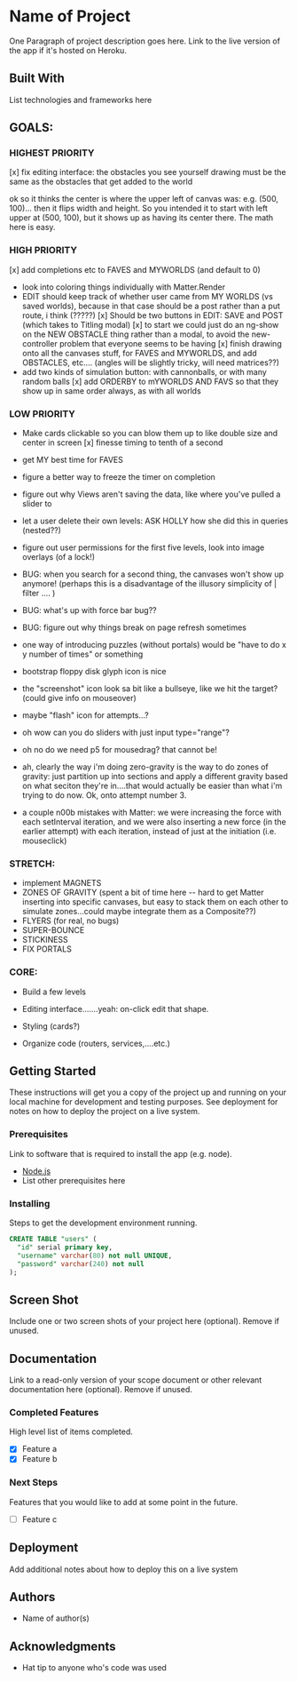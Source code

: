 # Name of Project

One Paragraph of project description goes here. Link to the live version of the app if it's hosted on Heroku.

## Built With

List technologies and frameworks here




## GOALS:

### HIGHEST PRIORITY
[x] fix editing interface: the obstacles you see yourself drawing must be the same as the obstacles that get added to the world

ok so it thinks the center is where the upper left of canvas was: e.g. (500, 100)...
then it flips width and height. So you intended it to start with left upper at (500, 100), but it shows up as having its center there. The math here is easy.

### HIGH PRIORITY
[x] add completions etc to FAVES and MYWORLDS (and default to 0)
- look into coloring things individually with Matter.Render
- EDIT should keep track of whether user came from MY WORLDS (vs saved worlds), because in that case should be a post rather than a put route, i think (?????)
[x] Should be two buttons in EDIT: SAVE and POST (which takes to Titling modal)
[x] to start we could just do an ng-show on the NEW OBSTACLE thing rather than a modal, to avoid the new-controller problem that everyone seems to be having
[x] finish drawing onto all the canvases stuff, for FAVES and MYWORLDS, and add OBSTACLES, etc.... (angles will be slightly tricky, will need matrices??)
- add two kinds of simulation button: with cannonballs, or with many random balls
[x] add ORDERBY to mYWORLDS AND FAVS so that they show up in same order always, as with all worlds



### LOW PRIORITY
- Make cards clickable so you can blow them up to like double size and center in screen
[x] finesse timing to tenth of a second
- get MY best time for FAVES
- figure a better way to freeze the timer on completion
- figure out why Views aren't saving the data, like where you've pulled a slider to
- let a user delete their own levels: ASK HOLLY how she did this in queries (nested??)
- figure out user permissions for the first five levels, look into image overlays (of a lock!)

- BUG: when you search for a second thing, the canvases won't show up anymore! (perhaps this is a disadvantage of the illusory simplicity of | filter .... )
- BUG: what's up with force bar bug??
- BUG: figure out why things break on page refresh sometimes


- one way of introducing puzzles (without portals) would be "have to do x y number of times" or something

- bootstrap floppy disk glyph icon is nice
- the "screenshot" icon look sa bit like a bullseye, like we hit the target? (could give info on mouseover)
- maybe "flash" icon for attempts...?

- oh wow can you do sliders with just input type="range"?

- oh no do we need p5 for mousedrag? that cannot be!

- ah, clearly the way i'm doing zero-gravity is the way to do zones of gravity: just partition up into sections and apply  a different gravity based on what seciton they're in....that would actually be easier than what i'm trying to do now. Ok, onto attempt number 3.

- a couple n00b mistakes with Matter: we were increasing the force with each setInterval iteration, and we were also inserting a new force (in the earlier attempt) with each iteration, instead of just at the initiation (i.e. mouseclick)




### STRETCH:
- implement MAGNETS
- ZONES OF GRAVITY (spent a bit of time here -- hard to get Matter inserting into specific canvases, but easy to stack them on each other to simulate zones...could maybe integrate them as a Composite??)
- FLYERS (for real, no bugs)
- SUPER-BOUNCE
- STICKINESS
- FIX PORTALS

### CORE:
- Build a few levels

- Editing interface.......yeah: on-click edit that shape.

- Styling (cards?)

- Organize code (routers, services,....etc.)





## Getting Started

These instructions will get you a copy of the project up and running on your local machine for development and testing purposes. See deployment for notes on how to deploy the project on a live system.

### Prerequisites

Link to software that is required to install the app (e.g. node).

- [Node.js](https://nodejs.org/en/)
- List other prerequisites here


### Installing

Steps to get the development environment running.

```sql
CREATE TABLE "users" (
  "id" serial primary key,
  "username" varchar(80) not null UNIQUE,
  "password" varchar(240) not null
);
```

## Screen Shot

Include one or two screen shots of your project here (optional). Remove if unused.

## Documentation

Link to a read-only version of your scope document or other relevant documentation here (optional). Remove if unused.

### Completed Features

High level list of items completed.

- [x] Feature a
- [x] Feature b

### Next Steps

Features that you would like to add at some point in the future.

- [ ] Feature c

## Deployment

Add additional notes about how to deploy this on a live system

## Authors

* Name of author(s)


## Acknowledgments

* Hat tip to anyone who's code was used

